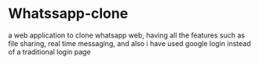# Whatssapp-clone
a web application to clone whatsapp web, having all the features such as file sharing, real time messaging, and also i have used google login instead of a traditional login page

